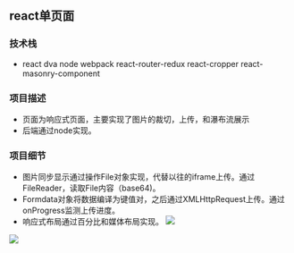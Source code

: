 ## react单页面
### 技术栈
+ react dva node webpack react-router-redux react-cropper react-masonry-component
### 项目描述
+ 页面为响应式页面，主要实现了图片的裁切，上传，和瀑布流展示
+ 后端通过node实现。
### 项目细节
+ 图片同步显示通过操作File对象实现，代替以往的iframe上传。通过FileReader，读取File内容（base64)。
+ Formdata对象将数据编译为键值对，之后通过XMLHttpRequest上传。通过onProgress监测上传进度。
+ 响应式布局通过百分比和媒体布局实现。
![](https://github.com/LKCCY/reactpro-one/blob/master/images/m1.gif)

![](https://github.com/LKCCY/reactpro-one/blob/master/images/m2.gif)
